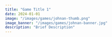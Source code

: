 ```yaml
---
title: "Game Title 1"
date: 2024-01-01
image: "/images/games/johnan-thumb.png"
image_banner: "/images/games/johnan-banner.jpg"
description: "Brief Description"
---
```

